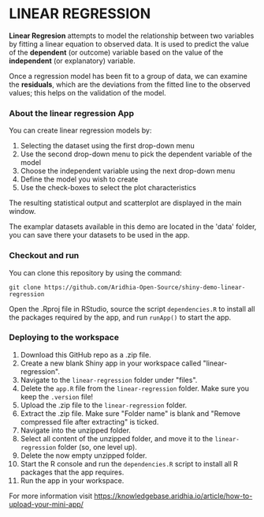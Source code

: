 # LINEAR REGRESSION

**Linear Regresion** attempts to model the relationship between two variables by fitting a linear equation to observed data. It is used to predict the value of the **dependent** (or outcome) variable based on the value of the **independent** (or explanatory) variable. 

Once a regression model has been fit to a group of data, we can examine the **residuals**, which are the deviations from the fitted line to the observed values; this helps on the validation of the model.

### About the linear regression App

You can create linear regression models by:

1. Selecting the dataset using the first drop-down menu
2. Use the second drop-down menu to pick the dependent variable of the model
3. Choose the independent variable using the next drop-down menu
4. Define the model you wish to create
5. Use the check-boxes to select the plot characteristics

The resulting statistical output and scatterplot are displayed in the main window.

The examplar datasets available in this demo are located in the 'data' folder, you can save there your datasets to be used in the app.

### Checkout and run

You can clone this repository by using the command:

```
git clone https://github.com/Aridhia-Open-Source/shiny-demo-linear-regression
```

Open the .Rproj file in RStudio, source the script `dependencies.R` to install all the packages required by the app, and run `runApp()` to start the app.

### Deploying to the workspace

1. Download this GitHub repo as a .zip file.
2. Create a new blank Shiny app in your workspace called "linear-regression".
3. Navigate to the `linear-regression` folder under "files".
4. Delete the `app.R` file from the `linear-regression` folder. Make sure you keep the `.version` file!
5. Upload the .zip file to the `linear-regression` folder.
6. Extract the .zip file. Make sure "Folder name" is blank and "Remove compressed file after extracting" is ticked.
7. Navigate into the unzipped folder.
8. Select all content of the unzipped folder, and move it to the `linear-regression` folder (so, one level up).
9. Delete the now empty unzipped folder.
10. Start the R console and run the `dependencies.R` script to install all R packages that the app requires.
11. Run the app in your workspace.

For more information visit https://knowledgebase.aridhia.io/article/how-to-upload-your-mini-app/
